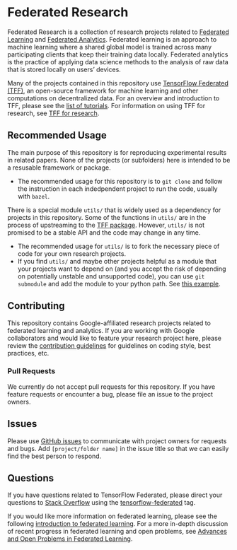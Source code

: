 # Federated Research

Federated Research is a collection of research projects related to
[Federated Learning](https://ai.googleblog.com/2017/04/federated-learning-collaborative.html)
and
[Federated Analytics](https://ai.googleblog.com/2020/05/federated-analytics-collaborative-data.html).
Federated learning is an approach to machine learning where a shared global
model is trained across many participating clients that keep their training data
locally. Federated analytics is the practice of applying data science methods to
the analysis of raw data that is stored locally on users’ devices.

Many of the projects contained in this repository use
[TensorFlow Federated (TFF)](https://www.tensorflow.org/federated), an
open-source framework for machine learning and other computations on
decentralized data. For an overview and introduction to TFF, please see the
[list of tutorials](https://www.tensorflow.org/federated/tutorials/federated_learning_for_image_classification).
For information on using TFF for research, see
[TFF for research](https://www.tensorflow.org/federated/tff_for_research).

## Recommended Usage

The main purpose of this repository is for reproducing experimental results in
related papers. None of the projects (or subfolders) here is intended to be a
resusable framework or package.

*   The recommended usage for this repository is to `git clone` and follow the
    instruction in each indedpendent project to run the code, usually with
    `bazel`.

There is a special module `utils/` that is widely used as a dependency for
projects in this repository. Some of the functions in `utils/` are in the
process of upstreaming to the
[TFF package](https://github.com/google-research/federated). However, `utils/`
is not promised to be a stable API and the code may change in any time.

*   The recommended usage for `utils/` is to fork the necessary piece of code
    for your own research projects.
*   If you find `utils/` and maybe other projects helpful as a module that your
    projects want to depend on (and you accept the risk of depending on
    potentially unstable and unsupported code), you can use `git submodule` and
    add the module to your python path. See
    [this example](https://github.com/michaelreneer/experiment).

## Contributing

This repository contains Google-affiliated research projects related to
federated learning and analytics. If you are working with Google collaborators
and would like to feature your research project here, please review the
[contribution guidelines](CONTRIBUTING.md#code-style-guidelines-and-best-practices)
for guidelines on coding style, best practices, etc.

### Pull Requests

We currently do not accept pull requests for this repository. If you have
feature requests or encounter a bug, please file an issue to the project owners.

## Issues

Please use [GitHub issues](https://github.com/google-research/federated/issues)
to communicate with project owners for requests and bugs. Add `[project/folder
name]` in the issue title so that we can easily find the best person to respond.

## Questions

If you have questions related to TensorFlow Federated, please direct your
questions to [Stack Overflow](https://stackoverflow.com) using the
[tensorflow-federated](https://stackoverflow.com/questions/tagged/tensorflow-federated)
tag.

If you would like more information on federated learning, please see the
following
[introduction to federated learning](https://ai.googleblog.com/2017/04/federated-learning-collaborative.html).
For a more in-depth discussion of recent progress in federated learning and open
problems, see
[Advances and Open Problems in Federated Learning](https://arxiv.org/abs/1912.04977).
